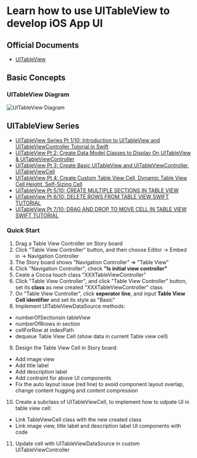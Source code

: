 
# Learn how to use UITableView to develop iOS App UI

## Official Documents

* [UITableView](https://developer.apple.com/documentation/uikit/uitableview)

## Basic Concepts

### UITableView Diagram

![UITableView Diagram](http://wx4.sinaimg.cn/mw690/006RF1rrgy1fiximklmmpj30vs0omk67.jpg)

## UITableView Series

* [UITableView Series Pt 1/10: Introduction to UITableView and UITableViewController Tutorial in Swift](https://www.youtube.com/watch?v=NQpvABzgIeU)
* [UITableView Pt 2: Create Data Model Classes to Display On UITableView & UITableViewController](https://www.youtube.com/watch?v=IohAGvQj6TE)
* [UITableView Pt 3: Create Basic UITableView and UITableViewController, UITableViewCell](https://www.youtube.com/watch?v=KRFpB-uLPOA)
* [UITableView Pt 4: Create Custom Table View Cell, Dynamic Table View Cell Height, Self-Sizing Cell](https://www.youtube.com/watch?v=nwnRmw_rjBM)
* [UITableView Pt 5/10: CREATE MULTIPLE SECTIONS IN TABLE VIEW](https://www.youtube.com/watch?v=GHTwGi4L_58)
* [UITableView Pt 6/10: DELETE ROWS FROM TABLE VIEW SWIFT TUTORIAL](https://www.youtube.com/watch?v=iRZq_igJlOA)
* [UITableView Pt 7/10: DRAG AND DROP TO MOVE CELL IN TABLE VIEW SWIFT TUTORIAL](https://www.youtube.com/watch?v=8T6yOrUJseE)


### Quick Start

1. Drag a Table View Controller on Story board
2. Click "Table View Controller" button, and then choose Editor -> Embed in -> Navigation Controller
3. The Story board shows "Navigation Controller" => "Table View"
4. Click "Navigation Controller", check **"Is initial view controller"**
5. Ceate a Cocoa touch class "XXXTableViewController"
6. Click "Table View Controller", and click "Table View Controller" button, set its **class** as new created "XXXTableViewController" class
7. On "Table View Controller", click **seperator line**, and input **Table View Cell identifier** and set its style as "Basic"
8. Implement UITableViewDataSource methods:

* numberOfSectionsin tableView
* numberOfRrows in section
* cellForRow at indexPath
* dequeue Table View Cell (show data in current Table view cell)
9. Design the Table View Cell in Story board:
* Add image view
* Add title label
* Add description label
* Add contraint for above UI components
* Fix the auto layout issue (red line) to avoid component layout overlap, change content hugging and content compression
10. Create a subclass of UITableViewCell, to implement how to udpate UI in table view cell:
* Link TableViewCell class with the new created class
* Link image view, title label and description label UI components with code
11. Update cell with UITableViewDataSource in custom UITableViewController


